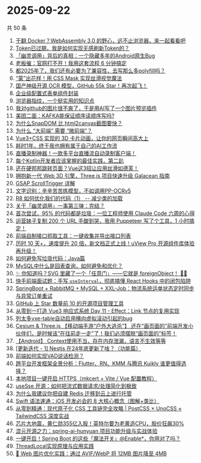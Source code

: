 # 2025-09-22

共 50 条

<!-- BEGIN JUEJIN -->
<!-- 最后更新时间 2025-09-22 00:27:51 +0800 -->
1. [干翻 Docker？WebAssembly 3.0 的野心，远不止浏览器，来一起看看吧](https://juejin.cn/post/7550969725860315136)
1. [Token已过期，我是如何实现无感刷新Token的？](https://juejin.cn/post/7550943000689950774)
1. [「幽灵调用」背后的真相：一个隐藏多年的Android原生Bug](https://juejin.cn/post/7551037830702514219)
1. [老板催：官网打不开！我用这套流程 6 分钟搞定](https://juejin.cn/post/7551687644397256742)
1. [都2025年了，我们还有必要为了兼容性，去写那么多polyfill吗？](https://juejin.cn/post/7551326554694647849)
1. [“蒙”出花样！用 CSS Mask 实现丝滑视觉魔法](https://juejin.cn/post/7550231440820191247)
1. [国产神级开源 OCR 模型，GitHub 55k Star！再次起飞！](https://juejin.cn/post/7551630412469682218)
1. [企业级配置式表单组件封装](https://juejin.cn/post/7551269567357616155)
1. [浏览器指纹，一个挺实用的知识点](https://juejin.cn/post/7551732869267390503)
1. [我对github的图片很不爽了，于是用AI写了一个图片预览插件](https://juejin.cn/post/7551214653554163747)
1. [美团二面：KAFKA能保证顺序读顺序写吗?](https://juejin.cn/post/7551954646194323510)
1. [为什么SnapDOM 比 html2canvas截图要快？](https://juejin.cn/post/7550863992707792906)
1. [为什么 “大前端” 需要 “微前端”？](https://juejin.cn/post/7551624075611013171)
1. [Vue3+CSS 实现的 3D 卡片动画，让你的网页瞬间高大上](https://juejin.cn/post/7550924434712707111)
1. [耗时1年，终于我也拥有属于自己的AI工作流](https://juejin.cn/post/7551359585900331060)
1. [直播录制神器！一款多平台直播流自动录制客户端！](https://juejin.cn/post/7551037830703349803)
1. [每个Kotlin开发者应该掌握的最佳实践，第二趴](https://juejin.cn/post/7550916263867662376)
1. [还在硬邦邦跳转页面？Vue这3招让应用丝滑如德芙！](https://juejin.cn/post/7551269459529957386)
1. [拥抱新一代 Web 3D 引擎，Three.js 项目快速升级 Galacean 指南](https://juejin.cn/post/7551237527769382954)
1. [GSAP ScrollTrigger 详解](https://juejin.cn/post/7550894500625973274)
1. [文字识别：辛辛苦苦练模型，不如调用PP-OCRv5](https://juejin.cn/post/7551630412469698602)
1. [R8 如何优化我们的代码（1） -- 减少类的加载](https://juejin.cn/post/7551630412469633066)
1. [关于「幽灵调用」一事第三弹：完结？](https://juejin.cn/post/7551624075610554419)
1. [首次尝试，95% 的代码都是垃圾：一位工程师使用 Claude Code 六周的心得](https://juejin.cn/post/7551322994410553359)
1. [运营妹子复制 200 个 URL 手酸到哭，我用 Puppeteer 写了个工具，1 小时搞定！](https://juejin.cn/post/7551242751979978771)
1. [前端自制接口抓取工具：一键收集并导出接口列表](https://juejin.cn/post/7550924181400256521)
1. [历时 10 天+，速度提升 20 倍，新文档正式上线！uView Pro 开源组件库体验再升级！](https://juejin.cn/post/7552067897836503091)
1. [如何避免写垃圾代码：Java篇](https://juejin.cn/post/7551269459529351178)
1. [MySQL中什么是回表查询，如何避免和优化？](https://juejin.cn/post/7551258620350054446)
1. [✨ 你知道吗？SVG 里藏了一个「任意门」——它就是 foreignObject！ 🚪💫](https://juejin.cn/post/7551253035160797227)
1. [快手前端面试题：手写 `useInterval`，彻底搞懂 React Hooks 中的闭包陷阱](https://juejin.cn/post/7551202137138626594)
1. [SpringBoot + RabbitMQ + MySQL + XXL-Job：物流系统运单状态定时同步与异常订单重试](https://juejin.cn/post/7551108668294742035)
1. [GitHub 上 Star 数量前 10 的开源项目管理工具](https://juejin.cn/post/7550933167471345698)
1. [从零到一打造 Vue3 响应式系统 Day 11 - Effect：Link 节点的复用实现](https://juejin.cn/post/7551690304904003618)
1. [列太多vxe-table自动启用横向虚拟滚动引起的bug](https://juejin.cn/post/7551367587965452334)
1. [Cesium & Three.js 【移动端手游“户外大逃杀”】 还在“画页面的”前端开发小伙伴们，是时候该“在往前走一走”了！我们必须摆脱“画页面的”标签！](https://juejin.cn/post/7551326554695450665)
1. [【Android】 Context使用不当，存在内存泄漏，语言不生效等等](https://juejin.cn/post/7551258620350398510)
1. [[更新迭代 - 1] Nestjs 在24年底更新了啥？（功能篇）](https://juejin.cn/post/7551204093076684836)
1. [前端如何实现VAD说话检测？](https://juejin.cn/post/7551108668294610963)
1. [跨平台开发框架全景分析：Flutter、RN、KMM 与腾讯 Kuikly 谁更值得选择？](https://juejin.cn/post/7550959642794033192)
1. [本地项目一键开启 HTTPS（mkcert + Vite / Vue 配置教程）](https://juejin.cn/post/7551732869267324967)
1. [useSse 开源：如何把流式数据请求/处理简化到极致](https://juejin.cn/post/7551416709518082058)
1. [为什么我建议你把自建 Redis 迁移到云上进行托管](https://juejin.cn/post/7551359585900658740)
1. [Swift 语法速通：iOS 开发必会的 8 大核心概念（图解+类比）](https://juejin.cn/post/7551341114423918630)
1. [从零到精通：现代原子化 CSS 工具链完全攻略 | PostCSS × UnoCSS × TailwindCSS 深度实战](https://juejin.cn/post/7551334594155741226)
1. [芯片大地震，黄仁勋355亿入股！英特尔要为老黄造CPU，股价狂飙30%](https://juejin.cn/post/7551326949974540314)
1. [混元开源之力：spring-ai-hunyuan 项目功能升级与实战体验](https://juejin.cn/post/7550924181400174601)
1. [一键开启！Spring Boot 的这些「魔法开关」@Enable*，你用对了吗？](https://juejin.cn/post/7550880557301252134)
1. [ThreadLocal实现原理与应用实践](https://juejin.cn/post/7550916263868219432)
1. [🚀 Web 图片优化实践：通过 AVIF/WebP 将 12MB 图片降至 4MB](https://juejin.cn/post/7551954646194585654)
<!-- END JUEJIN -->